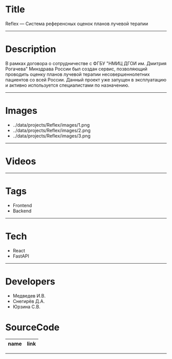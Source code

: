 # Title

Reflex — Система референсных оценок планов лучевой терапии

---

# Description

В рамках договора о сотрудничестве с ФГБУ "НМИЦ ДГОИ им. Дмитрия Рогачева" Минздрава России был создан сервис, позволяющий проводить оценку планов лучевой терапии несовершеннолетних пациентов со всей России. Данный проект уже запущен в эксплуатацию и активно используется специалистами по назначению.

---

# Images

- ../data/projects/Reflex/images/1.png
- ../data/projects/Reflex/images/2.png
- ../data/projects/Reflex/images/3.png

---

# Videos

---

# Tags

- Frontend
- Backend

---

# Tech

- React
- FastAPI

---

# Developers

- Медведев И.В.
- Снегирёв Д.А.
- Юрзина С.В.

# SourceCode

| name                         | link                                      |
| ---------------------------- | ----------------------------------------- |

---
